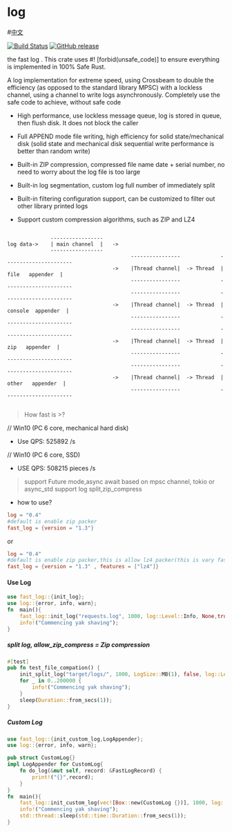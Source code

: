 # log
#[中文](README_CH.md)

[![Build Status](https://app.travis-ci.com/rbatis/fast_log.svg?branch=master)](https://app.travis-ci.com/rbatis/fast_log)
[![GitHub release](https://img.shields.io/github/v/release/rbatis/fast_log)](https://github.com/rbatis/fast_log/releases)


the fast log . This crate uses #! [forbid(unsafe_code)] to ensure everything is implemented in 100% Safe Rust.

A log implementation for extreme speed, using Crossbeam to double the efficiency (as opposed to the standard library MPSC) with a lockless channel, using a channel to write logs asynchronously. Completely use the safe code to achieve, without safe code


* High performance, use lockless message queue, log is stored in queue, then flush disk. It does not block the caller

* Full APPEND mode file writing, high efficiency for solid state/mechanical disk (solid state and mechanical disk sequential write performance is better than random write)

* Built-in ZIP compression, compressed file name date + serial number, no need to worry about the log file is too large

* Built-in log segmentation, custom log full number of immediately split

* Built-in filtering configuration support, can be customized to filter out other library printed logs

* Support custom compression algorithms, such as ZIP and LZ4




```

              -----------------
log data->    | main channel  |   ->          
              ----------------- 
                                        ----------------             ----------------------
                                  ->    |Thread channel|  -> Thread  |   file   appender  |
                                        ----------------             ----------------------
                                        ----------------             ----------------------
                                  ->    |Thread channel|  -> Thread  |  console  appender  |
                                        ----------------             ----------------------
                                        ----------------             ----------------------
                                  ->    |Thread channel|  -> Thread  |   zip   appender  |
                                        ----------------             ----------------------
                                        ----------------             ----------------------
                                  ->    |Thread channel|  -> Thread  |   other   appender  |
                                        ----------------             ----------------------


```



> How fast is >?

// Win10 (PC 6 core, mechanical hard disk)

* Use QPS: 525892 /s



// Win10 (PC 6 core, SSD)

* USE QPS: 508215 pieces /s



> support Future mode,async await based on mpsc channel, tokio or async_std
> support log split,zip_compress

* how to use?

```toml
log = "0.4"
#default is enable zip packer
fast_log = {version = "1.3"}
```
or
```toml
log = "0.4"
#default is enable zip packer,this is allow lz4 packer(this is vary faster)
fast_log = {version = "1.3" , features = ["lz4"]}
```





#### Use Log

```rust
use fast_log::{init_log};
use log::{error, info, warn};
fn  main(){
    fast_log::init_log("requests.log", 1000, log::Level::Info, None,true);
    info!("Commencing yak shaving");
}
```



##### split log, allow_zip_compress = Zip compression

```rust
#[test]
pub fn test_file_compation() {
    init_split_log("target/logs/", 1000, LogSize::MB(1), false, log::Level::Info, None, Box::new(ZipPacker{}), true);// or Box::new(LZ4Packer{})
    for _ in 0..200000 {
        info!("Commencing yak shaving");
    }
    sleep(Duration::from_secs(1));
}
```



##### Custom Log

```rust
use fast_log::{init_custom_log,LogAppender};
use log::{error, info, warn};

pub struct CustomLog{}
impl LogAppender for CustomLog{
    fn do_log(&mut self, record: &FastLogRecord) {
        print!("{}",record);
    }
}
fn  main(){
    fast_log::init_custom_log(vec![Box::new(CustomLog {})], 1000, log::Level::Info, Box::new(NoFilter {}));
    info!("Commencing yak shaving");
    std::thread::sleep(std::time::Duration::from_secs(1));
}
```
